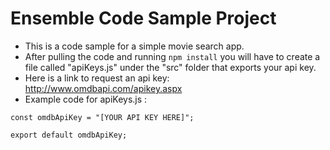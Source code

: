 # Ensemble Code Sample Project
- This is a code sample for a simple movie search app.
- After pulling the code and running ```npm install``` you will have to create a file called "apiKeys.js" under the "src" folder that exports your api key.
- Here is a link to request an api key: http://www.omdbapi.com/apikey.aspx
- Example code for apiKeys.js :

```
const omdbApiKey = "[YOUR API KEY HERE]";

export default omdbApiKey;
```